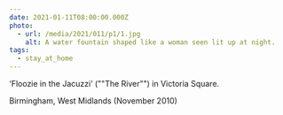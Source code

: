 ```yaml
---
date: 2021-01-11T08:00:00.000Z
photo:
  - url: /media/2021/011/p1/1.jpg
    alt: A water fountain shaped like a woman seen lit up at night.
tags:
  - stay_at_home
---
```


‘Floozie in the Jacuzzi’ (""The River"") in Victoria Square.

Birmingham, West Midlands (November 2010)
